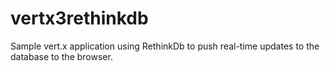 # vertx3rethinkdb

Sample vert.x application using RethinkDb to push real-time updates to the database to the browser.
